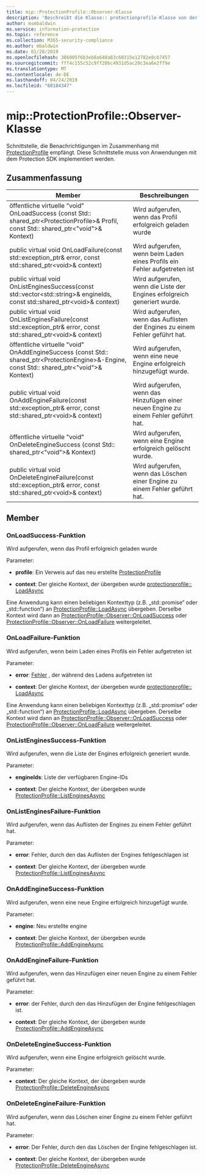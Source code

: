 ```yaml
---
title: mip::ProtectionProfile::Observer-Klasse
description: 'Beschreibt die Klasse:: protectionprofile-Klasse von der Microsoft Information Protection (MIP) SDK.'
author: msmbaldwin
ms.service: information-protection
ms.topic: reference
ms.collection: M365-security-compliance
ms.author: mbaldwin
ms.date: 01/28/2019
ms.openlocfilehash: 386005f6b3eb8a648a83c60315e12782e8cb7457
ms.sourcegitcommit: fff4c155c52c9ff20bc4931d5ac20c3ea6e2ff9e
ms.translationtype: MT
ms.contentlocale: de-DE
ms.lasthandoff: 04/24/2019
ms.locfileid: "60184347"
---
```

# <a name="class-mipprotectionprofileobserver"></a>mip::ProtectionProfile::Observer-Klasse 
Schnittstelle, die Benachrichtigungen im Zusammenhang mit [ProtectionProfile](class_mip_protectionprofile.md) empfängt.
Diese Schnittstelle muss von Anwendungen mit dem Protection SDK implementiert werden.
  
## <a name="summary"></a>Zusammenfassung
 Member                        | Beschreibungen                                
--------------------------------|---------------------------------------------
öffentliche virtuelle "void" OnLoadSuccess (const Std:: shared_ptr\<ProtectionProfile\>& Profil, const Std:: shared_ptr\<"void"\>& Kontext)  |  Wird aufgerufen, wenn das Profil erfolgreich geladen wurde
public virtual void OnLoadFailure(const std::exception_ptr& error, const std::shared_ptr\<void\>& context)  |  Wird aufgerufen, wenn beim Laden eines Profils ein Fehler aufgetreten ist
public virtual void OnListEnginesSuccess(const std::vector\<std::string\>& engineIds, const std::shared_ptr\<void\>& context)  |  Wird aufgerufen, wenn die Liste der Engines erfolgreich generiert wurde.
public virtual void OnListEnginesFailure(const std::exception_ptr& error, const std::shared_ptr\<void\>& context)  |  Wird aufgerufen, wenn das Auflisten der Engines zu einem Fehler geführt hat.
öffentliche virtuelle "void" OnAddEngineSuccess (const Std:: shared_ptr\<ProtectionEngine\>&-Engine, const Std:: shared_ptr\<"void"\>& Kontext)  |  Wird aufgerufen, wenn eine neue Engine erfolgreich hinzugefügt wurde.
public virtual void OnAddEngineFailure(const std::exception_ptr& error, const std::shared_ptr\<void\>& context)  |  Wird aufgerufen, wenn das Hinzufügen einer neuen Engine zu einem Fehler geführt hat.
öffentliche virtuelle "void" OnDeleteEngineSuccess (const Std:: shared_ptr\<"void"\>& Kontext)  |  Wird aufgerufen, wenn eine Engine erfolgreich gelöscht wurde.
public virtual void OnDeleteEngineFailure(const std::exception_ptr& error, const std::shared_ptr\<void\>& context)  |  Wird aufgerufen, wenn das Löschen einer Engine zu einem Fehler geführt hat.
  
## <a name="members"></a>Member
  
### <a name="onloadsuccess-function"></a>OnLoadSuccess-Funktion
Wird aufgerufen, wenn das Profil erfolgreich geladen wurde

Parameter:  
* **profile**: Ein Verweis auf das neu erstellte [ProtectionProfile](class_mip_protectionprofile.md)


* **context**: Der gleiche Kontext, der übergeben wurde [protectionprofile:: LoadAsync](class_mip_protectionprofile.md#addengineasync-function)


Eine Anwendung kann einen beliebigen Kontexttyp (z.B. „std::promise“ oder „std::function“) an [ProtectionProfile::LoadAsync](class_mip_protectionprofile.md#addengineasync-function) übergeben. Derselbe Kontext wird dann an [ProtectionProfile::Observer::OnLoadSuccess](class_mip_protectionprofile_observer.md#onloadsuccess-function) oder [ProtectionProfile::Observer::OnLoadFailure](class_mip_protectionprofile_observer.md#onloadfailure-function) weitergeleitet.
  
### <a name="onloadfailure-function"></a>OnLoadFailure-Funktion
Wird aufgerufen, wenn beim Laden eines Profils ein Fehler aufgetreten ist

Parameter:  
* **error**: [Fehler](class_mip_error.md) , der während des Ladens aufgetreten ist 


* **context**: Der gleiche Kontext, der übergeben wurde [protectionprofile:: LoadAsync](class_mip_protectionprofile.md#addengineasync-function)


Eine Anwendung kann einen beliebigen Kontexttyp (z.B. „std::promise“ oder „std::function“) an [ProtectionProfile::LoadAsync](class_mip_protectionprofile.md#addengineasync-function) übergeben. Derselbe Kontext wird dann an [ProtectionProfile::Observer::OnLoadSuccess](class_mip_protectionprofile_observer.md#onloadsuccess-function) oder [ProtectionProfile::Observer::OnLoadFailure](class_mip_protectionprofile_observer.md#onloadfailure-function) weitergeleitet.
  
### <a name="onlistenginessuccess-function"></a>OnListEnginesSuccess-Funktion
Wird aufgerufen, wenn die Liste der Engines erfolgreich generiert wurde.

Parameter:  
* **engineIds**: Liste der verfügbaren Engine-IDs 


* **context**: Der gleiche Kontext, der übergeben wurde [ProtectionProfile::ListEnginesAsync](class_mip_protectionprofile.md#listenginesasync-function)


  
### <a name="onlistenginesfailure-function"></a>OnListEnginesFailure-Funktion
Wird aufgerufen, wenn das Auflisten der Engines zu einem Fehler geführt hat.

Parameter:  
* **error**: Fehler, durch den das Auflisten der Engines fehlgeschlagen ist 


* **context**: Der gleiche Kontext, der übergeben wurde [ProtectionProfile::ListEnginesAsync](class_mip_protectionprofile.md#listenginesasync-function)


  
### <a name="onaddenginesuccess-function"></a>OnAddEngineSuccess-Funktion
Wird aufgerufen, wenn eine neue Engine erfolgreich hinzugefügt wurde.

Parameter:  
* **engine**: Neu erstellte engine 


* **context**: Der gleiche Kontext, der übergeben wurde [ProtectionProfile::AddEngineAsync](class_mip_protectionprofile.md#addengineasync-function)


  
### <a name="onaddenginefailure-function"></a>OnAddEngineFailure-Funktion
Wird aufgerufen, wenn das Hinzufügen einer neuen Engine zu einem Fehler geführt hat.

Parameter:  
* **error**: der Fehler, durch den das Hinzufügen der Engine fehlgeschlagen ist. 


* **context**: Der gleiche Kontext, der übergeben wurde [ProtectionProfile::AddEngineAsync](class_mip_protectionprofile.md#addengineasync-function)


  
### <a name="ondeleteenginesuccess-function"></a>OnDeleteEngineSuccess-Funktion
Wird aufgerufen, wenn eine Engine erfolgreich gelöscht wurde.

Parameter:  
* **context**: Der gleiche Kontext, der übergeben wurde [ProtectionProfile::DeleteEngineAsync](class_mip_protectionprofile.md#deleteengineasync-function)


  
### <a name="ondeleteenginefailure-function"></a>OnDeleteEngineFailure-Funktion
Wird aufgerufen, wenn das Löschen einer Engine zu einem Fehler geführt hat.

Parameter:  
* **error**: Der Fehler, durch den das Löschen der Engine fehlgeschlagen ist. 


* **context**: Der gleiche Kontext, der übergeben wurde [ProtectionProfile::DeleteEngineAsync](class_mip_protectionprofile.md#deleteengineasync-function)

